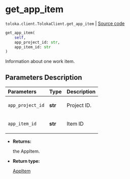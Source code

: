 # get_app_item
`toloka.client.TolokaClient.get_app_item` | [Source code](https://github.com/Toloka/toloka-kit/blob/v0.1.25/src/client/__init__.py#L44)

```python
get_app_item(
    self,
    app_project_id: str,
    app_item_id: str
)
```

Information about one work item.

## Parameters Description

| Parameters | Type | Description |
| :----------| :----| :-----------|
`app_project_id`|**str**|<p>Project ID.</p>
`app_item_id`|**str**|<p>Item ID</p>

* **Returns:**

  the AppItem.

* **Return type:**

  [AppItem](toloka.client.app.AppItem.md)
